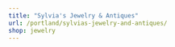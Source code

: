 ```yaml
---
title: "Sylvia's Jewelry & Antiques"
url: /portland/sylvias-jewelry-and-antiques/
shop: jewelry
---
```

